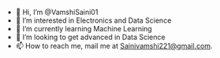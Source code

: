 - 👋 Hi, I’m @VamshiSaini01
- 👀 I’m interested in Electronics and Data Science
- 🌱 I’m currently learning Machine Learning
- 💞️ I’m looking to get advanced in Data Science
- 📫 How to reach me, mail me at Sainivamshi221@gmail.com.

<!---
VamshiSaini01/VamshiSaini01 is a ✨ special ✨ repository because its `README.md` (this file) appears on your GitHub profile.
You can click the Preview link to take a look at your changes.
--->
